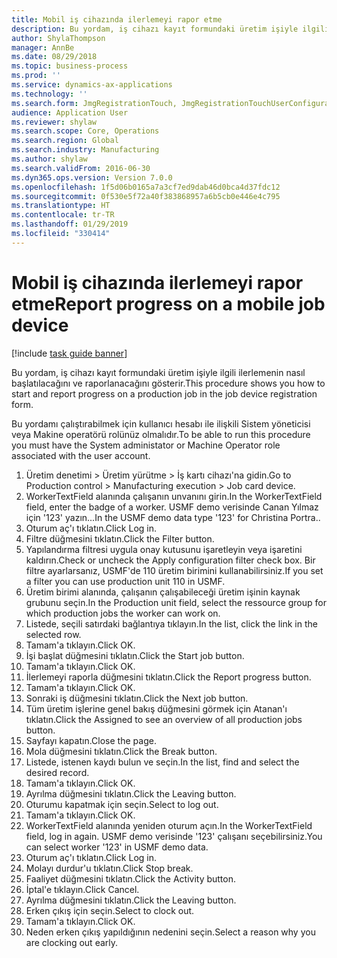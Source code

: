 ```yaml
---
title: Mobil iş cihazında ilerlemeyi rapor etme
description: Bu yordam, iş cihazı kayıt formundaki üretim işiyle ilgili ilerlemenin nasıl başlatılacağını ve raporlanacağını gösterir.
author: ShylaThompson
manager: AnnBe
ms.date: 08/29/2018
ms.topic: business-process
ms.prod: ''
ms.service: dynamics-ax-applications
ms.technology: ''
ms.search.form: JmgRegistrationTouch, JmgRegistrationTouchUserConfiguration, JmgRegistrationTouchStart, JmgRegistrationTouchReportFeedback, JmgRegistrationTouchAssignedJobs, JmgRegistrationTouchBreak, JmgRegistrationTouchLeave, JmgRegistrationTouchIndirectActivity, JmgDialogForm
audience: Application User
ms.reviewer: shylaw
ms.search.scope: Core, Operations
ms.search.region: Global
ms.search.industry: Manufacturing
ms.author: shylaw
ms.search.validFrom: 2016-06-30
ms.dyn365.ops.version: Version 7.0.0
ms.openlocfilehash: 1f5d06b0165a7a3cf7ed9dab46d0bca4d37fdc12
ms.sourcegitcommit: 0f530e5f72a40f383868957a6b5cb0e446e4c795
ms.translationtype: HT
ms.contentlocale: tr-TR
ms.lasthandoff: 01/29/2019
ms.locfileid: "330414"
---
```

# <a name="report-progress-on-a-mobile-job-device"></a><span data-ttu-id="a25e6-103">Mobil iş cihazında ilerlemeyi rapor etme</span><span class="sxs-lookup"><span data-stu-id="a25e6-103">Report progress on a mobile job device</span></span>

[!include [task guide banner](../../includes/task-guide-banner.md)]

<span data-ttu-id="a25e6-104">Bu yordam, iş cihazı kayıt formundaki üretim işiyle ilgili ilerlemenin nasıl başlatılacağını ve raporlanacağını gösterir.</span><span class="sxs-lookup"><span data-stu-id="a25e6-104">This procedure shows you how to start and report progress on a production job in the job device registration form.</span></span>



<span data-ttu-id="a25e6-105">Bu yordamı çalıştırabilmek için kullanıcı hesabı ile ilişkili Sistem yöneticisi veya Makine operatörü rolünüz olmalıdır.</span><span class="sxs-lookup"><span data-stu-id="a25e6-105">To be able to run this procedure you must have the System administator or Machine Operator role associated with the user account.</span></span>

1. <span data-ttu-id="a25e6-106">Üretim denetimi > Üretim yürütme > İş kartı cihazı'na gidin.</span><span class="sxs-lookup"><span data-stu-id="a25e6-106">Go to Production control > Manufacturing execution > Job card device.</span></span>
2. <span data-ttu-id="a25e6-107">WorkerTextField alanında çalışanın unvanını girin.</span><span class="sxs-lookup"><span data-stu-id="a25e6-107">In the WorkerTextField field, enter the badge of a worker.</span></span> <span data-ttu-id="a25e6-108">USMF demo verisinde Canan Yılmaz için '123' yazın...</span><span class="sxs-lookup"><span data-stu-id="a25e6-108">In the USMF demo data type '123' for Christina Portra..</span></span>
3. <span data-ttu-id="a25e6-109">Oturum aç'ı tıklatın.</span><span class="sxs-lookup"><span data-stu-id="a25e6-109">Click Log in.</span></span>
4. <span data-ttu-id="a25e6-110">Filtre düğmesini tıklatın.</span><span class="sxs-lookup"><span data-stu-id="a25e6-110">Click the Filter button.</span></span>
5. <span data-ttu-id="a25e6-111">Yapılandırma filtresi uygula onay kutusunu işaretleyin veya işaretini kaldırın.</span><span class="sxs-lookup"><span data-stu-id="a25e6-111">Check or uncheck the Apply configuration filter check box.</span></span> <span data-ttu-id="a25e6-112">Bir filtre ayarlarsanız, USMF'de 110 üretim birimini kullanabilirsiniz.</span><span class="sxs-lookup"><span data-stu-id="a25e6-112">If you set a filter you can use production unit 110 in USMF.</span></span>
6. <span data-ttu-id="a25e6-113">Üretim birimi alanında, çalışanın çalışabileceği üretim işinin kaynak grubunu seçin.</span><span class="sxs-lookup"><span data-stu-id="a25e6-113">In the Production unit field, select the ressource group for which production jobs the worker can work on.</span></span>
7. <span data-ttu-id="a25e6-114">Listede, seçili satırdaki bağlantıya tıklayın.</span><span class="sxs-lookup"><span data-stu-id="a25e6-114">In the list, click the link in the selected row.</span></span>
8. <span data-ttu-id="a25e6-115">Tamam'a tıklayın.</span><span class="sxs-lookup"><span data-stu-id="a25e6-115">Click OK.</span></span>
9. <span data-ttu-id="a25e6-116">İşi başlat düğmesini tıklatın.</span><span class="sxs-lookup"><span data-stu-id="a25e6-116">Click the Start job button.</span></span>
10. <span data-ttu-id="a25e6-117">Tamam'a tıklayın.</span><span class="sxs-lookup"><span data-stu-id="a25e6-117">Click OK.</span></span>
11. <span data-ttu-id="a25e6-118">İlerlemeyi raporla düğmesini tıklatın.</span><span class="sxs-lookup"><span data-stu-id="a25e6-118">Click the Report progress button.</span></span>
12. <span data-ttu-id="a25e6-119">Tamam'a tıklayın.</span><span class="sxs-lookup"><span data-stu-id="a25e6-119">Click OK.</span></span>
13. <span data-ttu-id="a25e6-120">Sonraki iş düğmesini tıklatın.</span><span class="sxs-lookup"><span data-stu-id="a25e6-120">Click the Next job button.</span></span>
14. <span data-ttu-id="a25e6-121">Tüm üretim işlerine genel bakış düğmesini görmek için Atanan'ı tıklatın.</span><span class="sxs-lookup"><span data-stu-id="a25e6-121">Click the Assigned to see an overview of all production jobs button.</span></span>
15. <span data-ttu-id="a25e6-122">Sayfayı kapatın.</span><span class="sxs-lookup"><span data-stu-id="a25e6-122">Close the page.</span></span>
16. <span data-ttu-id="a25e6-123">Mola düğmesini tıklatın.</span><span class="sxs-lookup"><span data-stu-id="a25e6-123">Click the Break button.</span></span>
17. <span data-ttu-id="a25e6-124">Listede, istenen kaydı bulun ve seçin.</span><span class="sxs-lookup"><span data-stu-id="a25e6-124">In the list, find and select the desired record.</span></span>
18. <span data-ttu-id="a25e6-125">Tamam'a tıklayın.</span><span class="sxs-lookup"><span data-stu-id="a25e6-125">Click OK.</span></span>
19. <span data-ttu-id="a25e6-126">Ayrılma düğmesini tıklatın.</span><span class="sxs-lookup"><span data-stu-id="a25e6-126">Click the Leaving button.</span></span>
20. <span data-ttu-id="a25e6-127">Oturumu kapatmak için seçin.</span><span class="sxs-lookup"><span data-stu-id="a25e6-127">Select to log out.</span></span>
21. <span data-ttu-id="a25e6-128">Tamam'a tıklayın.</span><span class="sxs-lookup"><span data-stu-id="a25e6-128">Click OK.</span></span>
22. <span data-ttu-id="a25e6-129">WorkerTextField alanında yeniden oturum açın.</span><span class="sxs-lookup"><span data-stu-id="a25e6-129">In the WorkerTextField field, log in again.</span></span> <span data-ttu-id="a25e6-130">USMF demo verisinde '123' çalışanı seçebilirsiniz.</span><span class="sxs-lookup"><span data-stu-id="a25e6-130">You can select worker '123' in USMF demo data.</span></span>
23. <span data-ttu-id="a25e6-131">Oturum aç'ı tıklatın.</span><span class="sxs-lookup"><span data-stu-id="a25e6-131">Click Log in.</span></span>
24. <span data-ttu-id="a25e6-132">Molayı durdur'u tıklatın.</span><span class="sxs-lookup"><span data-stu-id="a25e6-132">Click Stop break.</span></span>
25. <span data-ttu-id="a25e6-133">Faaliyet düğmesini tıklatın.</span><span class="sxs-lookup"><span data-stu-id="a25e6-133">Click the Activity button.</span></span>
26. <span data-ttu-id="a25e6-134">İptal'e tıklayın.</span><span class="sxs-lookup"><span data-stu-id="a25e6-134">Click Cancel.</span></span>
27. <span data-ttu-id="a25e6-135">Ayrılma düğmesini tıklatın.</span><span class="sxs-lookup"><span data-stu-id="a25e6-135">Click the Leaving button.</span></span>
28. <span data-ttu-id="a25e6-136">Erken çıkış için seçin.</span><span class="sxs-lookup"><span data-stu-id="a25e6-136">Select to clock out.</span></span>
29. <span data-ttu-id="a25e6-137">Tamam'a tıklayın.</span><span class="sxs-lookup"><span data-stu-id="a25e6-137">Click OK.</span></span>
30. <span data-ttu-id="a25e6-138">Neden erken çıkış yapıldığının nedenini seçin.</span><span class="sxs-lookup"><span data-stu-id="a25e6-138">Select a reason why you are clocking out early.</span></span>

